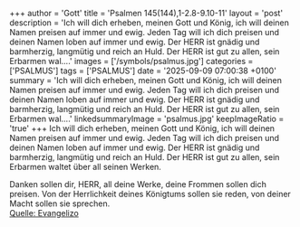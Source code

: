 +++
author = 'Gott'
title = 'Psalmen 145(144),1-2.8-9.10-11'
layout = 'post'
description = 'Ich will dich erheben, meinen Gott und König, ich will deinen Namen preisen auf immer und ewig. Jeden Tag will ich dich preisen und deinen Namen loben auf immer und ewig. Der HERR ist gnädig und barmherzig, langmütig und reich an Huld. Der HERR ist gut zu allen, sein Erbarmen wal....'
images = ['/symbols/psalmus.jpg']
categories = ['PSALMUS']
tags = ['PSALMUS']
date = '2025-09-09 07:00:38 +0100'
summary = 'Ich will dich erheben, meinen Gott und König, ich will deinen Namen preisen auf immer und ewig. Jeden Tag will ich dich preisen und deinen Namen loben auf immer und ewig. Der HERR ist gnädig und barmherzig, langmütig und reich an Huld. Der HERR ist gut zu allen, sein Erbarmen wal....'
linkedsummaryImage = 'psalmus.jpg'
keepImageRatio = 'true'
+++
Ich will dich erheben, meinen Gott und König, ich will deinen Namen preisen auf immer und ewig.
Jeden Tag will ich dich preisen und deinen Namen loben auf immer und ewig.
Der HERR ist gnädig und barmherzig, langmütig und reich an Huld.
Der HERR ist gut zu allen, sein Erbarmen waltet über all seinen Werken.<!--more-->

Danken sollen dir, HERR, all deine Werke, deine Frommen sollen dich preisen.
Von der Herrlichkeit deines Königtums sollen sie reden, von deiner Macht sollen sie sprechen.<br> [Quelle: Evangelizo](https://evangeliumtagfuertag.org/DE/gospel)